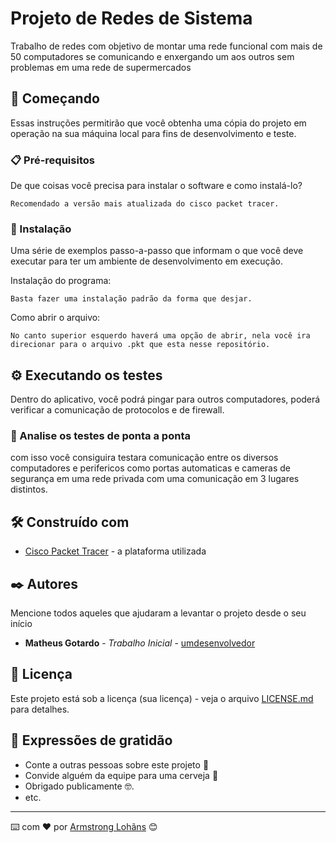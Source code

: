 # Projeto de Redes de Sistema

Trabalho de redes com objetivo de montar uma rede funcional com mais de 50 computadores se comunicando e enxergando um aos outros sem problemas em uma rede de supermercados 

## 🚀 Começando

Essas instruções permitirão que você obtenha uma cópia do projeto em operação na sua máquina local para fins de desenvolvimento e teste.

### 📋 Pré-requisitos

De que coisas você precisa para instalar o software e como instalá-lo?

```
Recomendado a versão mais atualizada do cisco packet tracer.
```

### 🔧 Instalação

Uma série de exemplos passo-a-passo que informam o que você deve executar para ter um ambiente de desenvolvimento em execução.

Instalação do programa:

```
Basta fazer uma instalação padrão da forma que desjar.
```

Como abrir o arquivo:

```
No canto superior esquerdo haverá uma opção de abrir, nela você ira direcionar para o arquivo .pkt que esta nesse repositório.
```

## ⚙️ Executando os testes

Dentro do aplicativo, você podrá pingar para  outros computadores, poderá verificar a comunicação de protocolos e de firewall.

### 🔩 Analise os testes de ponta a ponta

com isso você consiguira testara comunicação entre os diversos computadores e perifericos como portas automaticas e cameras de segurança em uma rede privada com uma comunicação em 3 lugares distintos.

## 🛠️ Construído com

* [Cisco Packet Tracer](https://www.netacad.com/pt-br/courses/packet-tracer/) - a plataforma utilizada

## ✒️ Autores

Mencione todos aqueles que ajudaram a levantar o projeto desde o seu início

* **Matheus Gotardo** - *Trabalho Inicial* - [umdesenvolvedor](https://github.com/MrGotardo01)

## 📄 Licença

Este projeto está sob a licença (sua licença) - veja o arquivo [LICENSE.md](https://github.com/usuario/projeto/licenca) para detalhes.

## 🎁 Expressões de gratidão

* Conte a outras pessoas sobre este projeto 📢
* Convide alguém da equipe para uma cerveja 🍺 
* Obrigado publicamente 🤓.
* etc.


---
⌨️ com ❤️ por [Armstrong Lohãns](https://gist.github.com/lohhans) 😊
